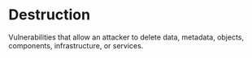 # Destruction

Vulnerabilities that allow an attacker to delete data, metadata, objects,
components, infrastructure, or services.